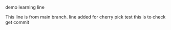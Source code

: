demo learning line


This line is from main branch.
line added for cherry pick test
this is to check get commit 
